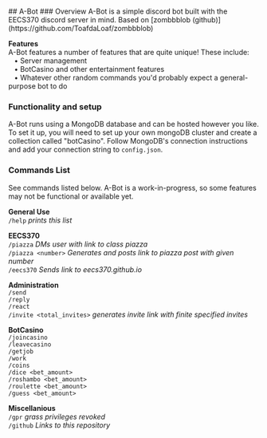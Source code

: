 <div style="height:100px;background:url(https://lh3.googleusercontent.com/pw/AL9nZEWiJ5bi42ouQpFLMthDP6csCjEael24uf4JOUS6hZFUtLCNuzza4PFJB_nDe-7wneSqRuA1YfwoN1EUf-NgJHY2HLX85Ui_TQ7fXSAdY4NrjsD3jJfPuyTxqpdzAKzxo4xUjXN0752h3krRTPEuuQXT=w2694-h1682-no?authuser=1); background-position:center"></div>
## A-Bot
### Overview
A-Bot is a simple discord bot built with the EECS370 discord server in mind. Based on [zombbblob (github)](https://github.com/ToafdaLoaf/zombbblob)

__Features__<br>
A-Bot features a number of features that are quite unique! These include:<br>
&nbsp;&nbsp;&nbsp;• Server management<br>
&nbsp;&nbsp;&nbsp;• BotCasino and other entertainment features<br>
&nbsp;&nbsp;&nbsp;• Whatever other random commands you'd probably expect a general-purpose bot to do<br>
### Functionality and setup
A-Bot runs using a MongoDB database and can be hosted however you like. To set it up, you will need to set up your own mongoDB cluster and create a collection called "botCasino". Follow MongoDB's connection instructions and add your connection string to `config.json`.

### Commands List

See commands listed below. A-Bot is a work-in-progress, so some features may not be functional or available yet.

__General Use__<br>
`/help` *prints this list*

__EECS370__<br>
`/piazza` *DMs user with link to class piazza*<br>
`/piazza <number>` *Generates and posts link to piazza post with given number*<br>
`/eecs370` *Sends link to eecs370.github.io*

__Administration__<br>
`/send`<br>
`/reply`<br>
`/react`<br>
`/invite <total_invites>` *generates invite link with finite specified invites*


__BotCasino__<br>
`/joincasino`<br>
`/leavecasino`<br>
`/getjob`<br>
`/work`<br>
`/coins`<br>
`/dice <bet_amount>`<br>
`/roshambo <bet_amount>`<br>
`/roulette <bet_amount>`<br>
`/guess <bet_amount>`

__Miscellanious__<br>
`/gpr` *grass privileges revoked*<br>
`/github` *Links to this repository*
